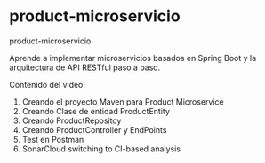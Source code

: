 # product-microservicio
product-microservicio

Aprende a implementar microservicios basados ​​en Spring Boot y la arquitectura de API RESTful paso a paso.

Contenido del vídeo:
1. Creando el proyecto Maven para Product Microservice
2. Creando Clase de entidad ProductEntity
3. Creando ProductRepositoy
4. Creando ProductController y EndPoints
5. Test en Postman
6. SonarCloud switching to CI-based analysis
